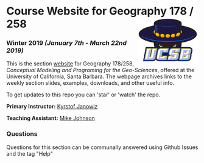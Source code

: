 # Course Website for Geography 178 / 258 <img src="resources/ucsb_logo.png" width=160 height = 120 align="right" />

### Winter 2019 *(January 7th - March 22nd 2019)*

This is the section [website](https://mikejohnson51.github.io/geog178) for Geography 178/258, *Conceptual Modeling and Programing for the Geo-Sciences*, offered at the 
University of California, Santa Barbara. The webpage archives links to the weekly section slides, examples, downloads, and other useful info.

To get updates to this repo you can 'star' or 'watch' the repo.

**Primary Instructor:** [Kyrstof Janowiz](https://geog.ucsb.edu/~jano/)

**Teaching Assistant:** [Mike Johnson](http://mikejohnson51.github.io/)

### Questions

Questions for this section can be communally answered using Github Issues and the tag "Help"


